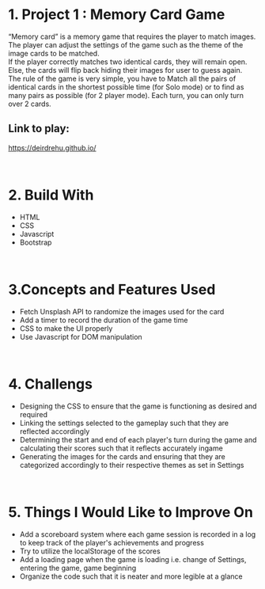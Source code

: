# 1. Project 1 : Memory Card Game
“Memory card” is a memory game that requires the player to match images. The player can adjust the settings of the game such as the theme of the image cards to be matched.
<br> If the player correctly matches two identical cards, they will remain open. Else, the cards will flip back hiding their images for user to guess again. 
<br>The rule of the game is very simple, you have to Match all the pairs of identical cards in the shortest possible time (for Solo mode) or to find as many pairs as possible (for 2 player mode). 
Each turn, you can only turn over 2 cards.

## Link to play:
https://deirdrehu.github.io/


<br>

# 2. Build With
- HTML
- CSS
- Javascript
- Bootstrap

<br>

# 3.Concepts and Features Used
- Fetch Unsplash API to randomize the images used for the card
- Add a timer to record the duration of the game time
- CSS to make the UI properly
- Use Javascript for DOM manipulation

<br>

# 4. Challengs
- Designing the CSS to ensure that the game is functioning as desired and required
- Linking the settings selected to the gameplay such that they are reflected accordingly
- Determining the start and end of each player's turn during the game and calculating their scores such that it reflects accurately ingame
- Generating the images for the cards and ensuring that they are categorized accordingly to their respective themes as set in Settings



<br>

# 5. Things I Would Like to Improve On
- Add a scoreboard system where each game session is recorded in a log to keep track of the player's achievements and progress
- Try to utilize the localStorage of the scores
- Add a loading page when the game is loading i.e. change of Settings, entering the game, game beginning
- Organize the code such that it is neater and more legible at a glance
